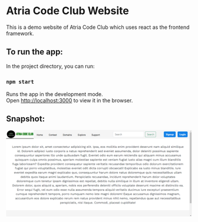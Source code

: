 # Atria Code Club Website

This is a demo website of Atria Code Club which uses react as the frontend framework.

## To run the app:

In the project directory, you can run:

### `npm start`

Runs the app in the development mode.\
Open [http://localhost:3000](http://localhost:3000) to view it in the browser.

## Snapshot:

![Alt text describing the image](/atriacodeclubpics/Home-pg.png)
